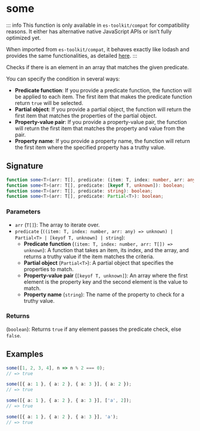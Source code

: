 # some

::: info
This function is only available in `es-toolkit/compat` for compatibility reasons. It either has alternative native JavaScript APIs or isn’t fully optimized yet.

When imported from `es-toolkit/compat`, it behaves exactly like lodash and provides the same functionalities, as detailed [here](../../../compatibility.md).
:::

Checks if there is an element in an array that matches the given predicate.

You can specify the condition in several ways:

- **Predicate function**: If you provide a predicate function, the function will be applied to each item. The first item that makes the predicate function return `true` will be selected.
- **Partial object**: If you provide a partial object, the function will return the first item that matches the properties of the partial object.
- **Property-value pair**: If you provide a property-value pair, the function will return the first item that matches the property and value from the pair.
- **Property name**: If you provide a property name, the function will return the first item where the specified property has a truthy value.

## Signature

```typescript
function some<T>(arr: T[], predicate: (item: T, index: number, arr: any) => unknown): boolean;
function some<T>(arr: T[], predicate: [keyof T, unknown]): boolean;
function some<T>(arr: T[], predicate: string): boolean;
function some<T>(arr: T[], predicate: Partial<T>): boolean;
```

### Parameters

- `arr` (`T[]`): The array to iterate over.
- `predicate` (`((item: T, index: number, arr: any) => unknown) | Partial<T> | [keyof T, unknown] | string`):
  - **Predicate function** (`(item: T, index: number, arr: T[]) => unknown`): A function that takes an item, its index, and the array, and returns a truthy value if the item matches the criteria.
  - **Partial object** (`Partial<T>`): A partial object that specifies the properties to match.
  - **Property-value pair** (`[keyof T, unknown]`): An array where the first element is the property key and the second element is the value to match.
  - **Property name** (`string`): The name of the property to check for a truthy value.

### Returns

(`boolean`): Returns `true` if any element passes the predicate check, else `false`.

## Examples

```typescript
some([1, 2, 3, 4], n => n % 2 === 0);
// => true

some([{ a: 1 }, { a: 2 }, { a: 3 }], { a: 2 });
// => true

some([{ a: 1 }, { a: 2 }, { a: 3 }], ['a', 2]);
// => true

some([{ a: 1 }, { a: 2 }, { a: 3 }], 'a');
// => true
```
